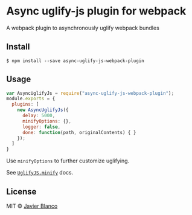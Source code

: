 # Async uglify-js plugin for webpack

A webpack plugin to asynchronously uglify webpack bundles

## Install

```
$ npm install --save async-uglify-js-webpack-plugin
```

## Usage

``` javascript
var AsyncUglifyJs = require("async-uglify-js-webpack-plugin");
module.exports = {
  plugins: [
    new AsyncUglifyJs({
      delay: 5000,
      minifyOptions: {},
      logger: false,
      done: function(path, originalContents) { }
    });
  ]
}
```

Use `minifyOptions` to further customize uglifying.

See [`UglifyJS.minify`](https://www.npmjs.com/package/uglify-js#the-simple-way) docs.

## License

MIT © [Javier Blanco](http://jbgutierrez.info)
